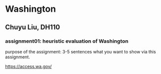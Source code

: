 # Washington
## Chuyu Liu, DH110

### assignment01: heuristic evaluation of Washington

purpose of the assignment: 3-5 sentences what you want to show via this assignment.

https://access.wa.gov/
